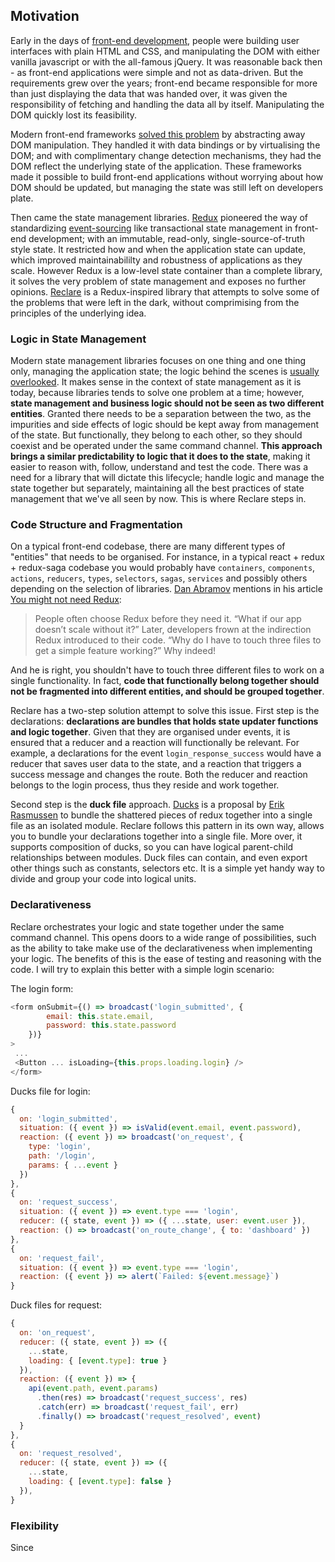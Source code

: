 ## Motivation

Early in the days of [front-end development](https://en.wikipedia.org/wiki/Front-end_web_development), people were building user interfaces with plain HTML and CSS, and manipulating the DOM with either vanilla javascript or with the all-famous jQuery. It was reasonable back then - as front-end applications were simple and not as data-driven. But the requirements grew over the years; front-end became responsible for more than just displaying the data that was handed over, it was given the responsibility of fetching and handling the data all by itself. Manipulating the DOM quickly lost its feasibility.

Modern front-end frameworks [solved this problem](https://medium.com/dailyjs/the-deepest-reason-why-modern-javascript-frameworks-exist-933b86ebc445) by abstracting away DOM manipulation. They handled it with data bindings or by virtualising the DOM; and with complimentary change detection mechanisms, they had the DOM reflect the underlying state of the application. These frameworks made it possible to build front-end applications without worrying about how DOM should be updated, but managing the state was still left on developers plate.

Then came the state management libraries. [Redux](https://redux.js.org) pioneered the way of standardizing [event-sourcing](https://martinfowler.com/eaaDev/EventSourcing.html) like transactional state management in front-end development; with an immutable, read-only, single-source-of-truth style state. It restricted how and when the application state can update, which improved maintainabililty and robustness of applications as they scale. However Redux is a low-level state container than a complete library, it solves the very problem of state management and exposes no further opinions. [Reclare](https://github.com/reclarejs/reclare) is a Redux-inspired library that attempts to solve some of the problems that were left in the dark, without comprimising from the principles of the underlying idea.

### Logic in State Management

Modern state management libraries focuses on one thing and one thing only, managing the application state; the logic behind the scenes is [usually overlooked](http://krasimirtsonev.com/blog/article/managing-state-in-javascript-with-state-machines-stent). It makes sense in the context of state management as it is today, because libraries tends to solve one problem at a time; however, **state management and business logic should not be seen as two different entities**. Granted there needs to be a separation between the two, as the impurities and side effects of logic should be kept away from management of the state. But functionally, they belong to each other, so they should coexist and be operated under the same command channel. **This approach brings a similar predictability to logic that it does to the state**, making it easier to reason with, follow, understand and test the code. There was a need for a library that will dictate this lifecycle; handle logic and manage the state together but separately, maintaining all the best practices of state management that we've all seen by now. This is where Reclare steps in.

### Code Structure and Fragmentation

On a typical front-end codebase, there are many different types of "entities" that needs to be organised. For instance, in a typical react + redux + redux-saga codebase you would probably have `containers`, `components`, `actions`, `reducers`, `types`, `selectors`, `sagas`, `services` and possibly others depending on the selection of libraries. [Dan Abramov](https://github.com/gaearon) mentions in his article [You might not need Redux](https://medium.com/@dan_abramov/you-might-not-need-redux-be46360cf367):

> People often choose Redux before they need it. “What if our app doesn’t scale without it?” Later, developers frown at the indirection Redux introduced to their code. “Why do I have to touch three files to get a simple feature working?” Why indeed!

And he is right, you shouldn't have to touch three different files to work on a single functionality. In fact, **code that functionally belong together should not be fragmented into different entities, and should be grouped together**.

Reclare has a two-step solution attempt to solve this issue. First step is the declarations: **declarations are bundles that holds state updater functions and logic together**. Given that they are organised under events, it is ensured that a reducer and a reaction will functionally be relevant. For example, a declarations for the event `login_response_success` would have a reducer that saves user data to the state, and a reaction that triggers a success message and changes the route. Both the reducer and reaction belongs to the login process, thus they reside and work together.

Second step is the **duck file** approach. [Ducks](https://github.com/erikras/ducks-modular-redux) is a proposal by [Erik Rasmussen](https://github.com/erikras) to bundle the shattered pieces of redux together into a single file as an isolated module. Reclare follows this pattern in its own way, allows you to bundle your declarations together into a single file. More over, it supports composition of ducks, so you can have logical parent-child relationships between modules. Duck files can contain, and even export other things such as constants, selectors etc. It is a simple yet handy way to divide and group your code into logical units.

### Declarativeness

Reclare orchestrates your logic and state together under the same command channel. This opens doors to a wide range of possibilities, such as the ability to take make use of the declarativeness when implementing your logic. The benefits of this is the ease of testing and reasoning with the code. I will try to explain this better with a simple login scenario:

The login form:

```javascript
<form onSubmit={() => broadcast('login_submitted', {
		email: this.state.email,
		password: this.state.password
	})}
>
 ...
 <Button ... isLoading={this.props.loading.login} />
</form>
```


Ducks file for login:

```javascript
{
  on: 'login_submitted',
  situation: ({ event }) => isValid(event.email, event.password),
  reaction: ({ event }) => broadcast('on_request', {
    type: 'login',
    path: '/login',
    params: { ...event }
  })
},
{
  on: 'request_success',
  situation: ({ event }) => event.type === 'login',
  reducer: ({ state, event }) => ({ ...state, user: event.user }),
  reaction: () => broadcast('on_route_change', { to: 'dashboard' })
},
{
  on: 'request_fail',
  situation: ({ event }) => event.type === 'login',
  reaction: ({ event }) => alert(`Failed: ${event.message}`)
}
```

Duck files for request:

```javascript
{
  on: 'on_request',
  reducer: ({ state, event }) => ({
    ...state,
    loading: { [event.type]: true }
  }),
  reaction: ({ event }) => {
    api(event.path, event.params)
      .then(res) => broadcast('request_success', res)
      .catch(err) => broadcast('request_fail', err)
      .finally() => broadcast('request_resolved', event)
  }
},
{
  on: 'request_resolved',
  reducer: ({ state, event }) => ({
    ...state,
    loading: { [event.type]: false }
  }),
}
```

### Flexibility

Since
